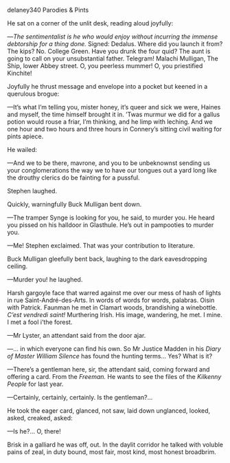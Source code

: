 delaney340 Parodies & Pints

He sat on a corner of the unlit desk, reading aloud joyfully:

—*The sentimentalist is he who would enjoy without incurring the immense
debtorship for a thing done.* Signed: Dedalus. Where did you launch it
from? The kips? No. College Green. Have you drunk the four quid? The
aunt is going to call on your unsubstantial father. Telegram! Malachi
Mulligan, The Ship, lower Abbey street. O, you peerless mummer! O, you
priestified Kinchite!

Joyfully he thrust message and envelope into a pocket but keened in a
querulous brogue:

—It’s what I’m telling you, mister honey, it’s queer and sick we were,
Haines and myself, the time himself brought it in. ’Twas murmur we did
for a gallus potion would rouse a friar, I’m thinking, and he limp with
leching. And we one hour and two hours and three hours in Connery’s
sitting civil waiting for pints apiece.

He wailed:

—And we to be there, mavrone, and you to be unbeknownst sending us your
conglomerations the way we to have our tongues out a yard long like the
drouthy clerics do be fainting for a pussful.

Stephen laughed.

Quickly, warningfully Buck Mulligan bent down.

—The tramper Synge is looking for you, he said, to murder you. He heard
you pissed on his halldoor in Glasthule. He’s out in pampooties to
murder you.

—Me! Stephen exclaimed. That was your contribution to literature.

Buck Mulligan gleefully bent back, laughing to the dark eavesdropping
ceiling.

—Murder you! he laughed.

Harsh gargoyle face that warred against me over our mess of hash of
lights in rue Saint-André-des-Arts. In words of words for words,
palabras. Oisin with Patrick. Faunman he met in Clamart woods,
brandishing a winebottle. *C’est vendredi saint!* Murthering Irish. His
image, wandering, he met. I mine. I met a fool i’the forest.

—Mr Lyster, an attendant said from the door ajar.

—... in which everyone can find his own. So Mr Justice Madden in his
*Diary of Master William Silence* has found the hunting terms... Yes?
What is it?

—There’s a gentleman here, sir, the attendant said, coming forward and
offering a card. From the *Freeman.* He wants to see the files of the
*Kilkenny People* for last year.

—Certainly, certainly, certainly. Is the gentleman?...

He took the eager card, glanced, not saw, laid down unglanced, looked,
asked, creaked, asked:

—Is he?... O, there!

Brisk in a galliard he was off, out. In the daylit corridor he talked
with voluble pains of zeal, in duty bound, most fair, most kind, most
honest broadbrim.

